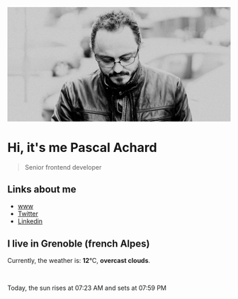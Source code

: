 ![Pascal Achard](./images/photo-pascal-achard.jpg)
# Hi, it's me Pascal Achard
> Senior frontend developer

## Links about me
- [www](https://www.pascal-achard.com)
- [Twitter](https://twitter.com/botmaster)
- [Linkedin](http://www.linkedin.com/in/pascal-achard)


## I live in Grenoble (french Alpes)
Currently, the weather is: **12**°C, **overcast clouds**.

<img src="https://openweathermap.org/img/w/04d.png" alt="">

Today, the sun rises at 07:23 AM and sets at 07:59 PM


<p style="display: flex; flex-wrap: wrap; gap: 20px;">
        <img src="https://scontent-cdg4-1.cdninstagram.com/v/t39.30808-6/338174191_169447729315181_4762878131584812175_n.jpg?stp=dst-jpg_e35_s640x640_sh0.08&_nc_ht=scontent-cdg4-1.cdninstagram.com&_nc_cat=105&_nc_ohc=CnED-rk--FEAX886IH_&edm=AOQ1c0wAAAAA&ccb=7-5&oh=00_AfAHJyfcEECQtsZYUlZp6qaSyqLgpq4JLNJqxRQwHC6Kww&oe=6428FC11&_nc_sid=8fd12b" alt="" width="200"/>
        <img src="https://scontent-cdg4-1.cdninstagram.com/v/t39.30808-6/337273806_1233220800733666_9014024570559174269_n.jpg?stp=c0.135.1080.1080a_dst-jpg_e35_s640x640_sh0.08&_nc_ht=scontent-cdg4-1.cdninstagram.com&_nc_cat=110&_nc_ohc=FMH1EZLMie4AX_1uSgH&edm=AOQ1c0wAAAAA&ccb=7-5&oh=00_AfBHTf0mMxTUrjo-js3_QF0c6a7UKOP3uevPejBLLLTGOA&oe=6429BE35&_nc_sid=8fd12b" alt="" width="200"/>
        <img src="https://scontent-cdg2-1.cdninstagram.com/v/t39.30808-6/337516862_555965536517648_6728886801039750515_n.jpg?stp=c0.135.1080.1080a_dst-jpg_e35_s640x640_sh0.08&_nc_ht=scontent-cdg2-1.cdninstagram.com&_nc_cat=108&_nc_ohc=t82fzcy0oeYAX-LcEO-&edm=AOQ1c0wAAAAA&ccb=7-5&oh=00_AfAJOqA4ifNX2wG6Rj5C374tmeEtGX42YVooUFR_2WAadg&oe=6428FE82&_nc_sid=8fd12b" alt="" width="200"/>
        <img src="https://scontent-cdg2-1.cdninstagram.com/v/t39.30808-6/336914825_709054927682819_7372440927794061829_n.jpg?stp=c180.0.720.720a_dst-jpg_e15_s640x640&_nc_ht=scontent-cdg2-1.cdninstagram.com&_nc_cat=111&_nc_ohc=WtPYKIOc6c8AX_ugj9O&edm=AOQ1c0wAAAAA&ccb=7-5&oh=00_AfBj5NkX1waZ77mZhyD9-l8_OHuY_sJ1-cbmD78dtUNSIA&oe=6428B029&_nc_sid=8fd12b" alt="" width="200"/>
        <img src="https://scontent-cdg4-2.cdninstagram.com/v/t51.2885-15/337507939_634982741797476_5607676570426676412_n.jpg?stp=c0.420.1080.1080a_dst-jpg_e35_s640x640_sh0.08&_nc_ht=scontent-cdg4-2.cdninstagram.com&_nc_cat=100&_nc_ohc=-G0_XS8ZxvEAX-j_pgD&edm=AOQ1c0wBAAAA&ccb=7-5&oh=00_AfCIQiMM-KVfEtfxMtE2cWbAUUS1BHyve3iolHPri9kekQ&oe=642590A7&_nc_sid=8fd12b" alt="" width="200"/>
        <img src="https://scontent-cdg2-1.cdninstagram.com/v/t39.30808-6/337551169_662334038991006_7241034457652768464_n.jpg?stp=c0.135.1080.1080a_dst-jpg_e35_s640x640_sh0.08&_nc_ht=scontent-cdg2-1.cdninstagram.com&_nc_cat=106&_nc_ohc=nrdqSAeUlpwAX_hUYXe&edm=AOQ1c0wAAAAA&ccb=7-5&oh=00_AfDKIrNkIfGca5PgyIn3ezjFlmONImPZI5uU-A5JbWYHdA&oe=642A14D2&_nc_sid=8fd12b" alt="" width="200"/>
</p>
